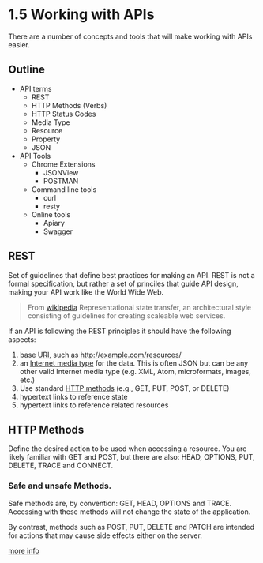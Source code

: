 # 1.5 Working with APIs
There are a number of concepts and tools that will make working with APIs easier.

## Outline
* API terms
  * REST
  * HTTP Methods (Verbs)
  * HTTP Status Codes
  * Media Type
  * Resource
  * Property
  * JSON
* API Tools
  * Chrome Extensions
    * JSONView
    * POSTMAN
  * Command line tools
    * curl
    * resty
  * Online tools
    * Apiary
    * Swagger



## REST
Set of guidelines that define best practices for making an API. REST is not a formal specification, but rather a set of princiles that guide API design, making your API work like the World Wide Web.
> From [wikipedia](http://en.wikipedia.org/wiki/Representational_state_transfer) Representational state transfer, an architectural style consisting of guidelines for creating scaleable web services.

If an API is following the REST principles it should have the following aspects:
1. base [URI](http://en.wikipedia.org/wiki/URI), such as http://example.com/resources/
2. an [Internet media type](http://en.wikipedia.org/wiki/Internet_media_type) for the data. This is often JSON but can be any other valid Internet media type (e.g. XML, Atom, microformats, images, etc.)
3. Use standard [HTTP methods](http://en.wikipedia.org/wiki/HTTP_method) (e.g., GET, PUT, POST, or DELETE)
4. hypertext links to reference state
5. hypertext links to reference related resources

## HTTP Methods
Define the desired action to be used when accessing a resource. You are likely familiar with GET and POST, but there are also:
HEAD, OPTIONS, PUT, DELETE, TRACE and CONNECT.

### Safe and unsafe Methods.
Safe methods are, by convention: GET, HEAD, OPTIONS and TRACE. Accessing with these methods will not change the state of the application.

By contrast, methods such as POST, PUT, DELETE and PATCH are intended for actions that may cause side effects either on the server.

[more info](http://en.wikipedia.org/wiki/Hypertext_Transfer_Protocol#Request_methods)
